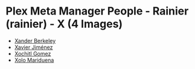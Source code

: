 # Plex Meta Manager People - Rainier (rainier) - X (4 Images)

* [Xander Berkeley](https://raw.githubusercontent.com/meisnate12/Plex-Meta-Manager-People-rainier/master/X/Images/Xander%20Berkeley.jpg)
* [Xavier Jiménez](https://raw.githubusercontent.com/meisnate12/Plex-Meta-Manager-People-rainier/master/X/Images/Xavier%20Jim%C3%A9nez.jpg)
* [Xochitl Gomez](https://raw.githubusercontent.com/meisnate12/Plex-Meta-Manager-People-rainier/master/X/Images/Xochitl%20Gomez.jpg)
* [Xolo Mariduena](https://raw.githubusercontent.com/meisnate12/Plex-Meta-Manager-People-rainier/master/X/Images/Xolo%20Mariduena.jpg)